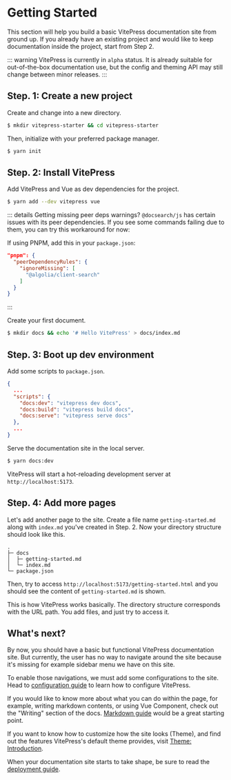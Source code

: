 # Getting Started

This section will help you build a basic VitePress documentation site from ground up. If you already have an existing project and would like to keep documentation inside the project, start from Step 2.

::: warning
VitePress is currently in `alpha` status. It is already suitable for out-of-the-box documentation use, but the config and theming API may still change between minor releases.
:::

## Step. 1: Create a new project

Create and change into a new directory.

```sh
$ mkdir vitepress-starter && cd vitepress-starter
```

Then, initialize with your preferred package manager.

```sh
$ yarn init
```

## Step. 2: Install VitePress

Add VitePress and Vue as dev dependencies for the project.

```sh
$ yarn add --dev vitepress vue
```

::: details Getting missing peer deps warnings?
`@docsearch/js` has certain issues with its peer dependencies. If you see some commands failing due to them, you can try this workaround for now:

If using PNPM, add this in your `package.json`:

```json
"pnpm": {
  "peerDependencyRules": {
    "ignoreMissing": [
      "@algolia/client-search"
    ]
  }
}
```

:::

Create your first document.

```sh
$ mkdir docs && echo '# Hello VitePress' > docs/index.md
```

## Step. 3: Boot up dev environment

Add some scripts to `package.json`.

```json
{
  ...
  "scripts": {
    "docs:dev": "vitepress dev docs",
    "docs:build": "vitepress build docs",
    "docs:serve": "vitepress serve docs"
  },
  ...
}
```

Serve the documentation site in the local server.

```sh
$ yarn docs:dev
```

VitePress will start a hot-reloading development server at `http://localhost:5173`.

## Step. 4: Add more pages

Let's add another page to the site. Create a file name `getting-started.md` along with `index.md` you've created in Step. 2. Now your directory structure should look like this.

```
.
├─ docs
│  ├─ getting-started.md
│  └─ index.md
└─ package.json
```

Then, try to access `http://localhost:5173/getting-started.html` and you should see the content of `getting-started.md` is shown.

This is how VitePress works basically. The directory structure corresponds with the URL path. You add files, and just try to access it.

## What's next?

By now, you should have a basic but functional VitePress documentation site. But currently, the user has no way to navigate around the site because it's missing for example sidebar menu we have on this site.

To enable those navigations, we must add some configurations to the site. Head to [configuration guide](./configuration) to learn how to configure VitePress.

If you would like to know more about what you can do within the page, for example, writing markdown contents, or using Vue Component, check out the "Writing" section of the docs. [Markdown guide](./markdown) would be a great starting point.

If you want to know how to customize how the site looks (Theme), and find out the features VitePress's default theme provides, visit [Theme: Introduction](./theme-introduction).

When your documentation site starts to take shape, be sure to read the [deployment guide](./deploying).
